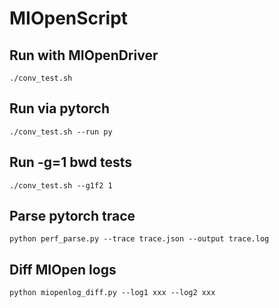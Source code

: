 # MIOpenScript

## Run with MIOpenDriver
    ./conv_test.sh

## Run via pytorch
    ./conv_test.sh --run py

## Run -g=1 bwd tests
    ./conv_test.sh --g1f2 1

## Parse pytorch trace
    python perf_parse.py --trace trace.json --output trace.log

## Diff MIOpen logs
    python miopenlog_diff.py --log1 xxx --log2 xxx
